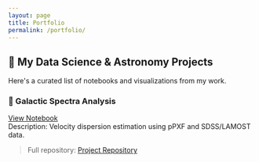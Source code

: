 ```yaml
---
layout: page
title: Portfolio
permalink: /portfolio/
---
```


## 📂 My Data Science & Astronomy Projects

Here's a curated list of notebooks and visualizations from my work.

### 🔬 Galactic Spectra Analysis
[View Notebook](./notebooks/test)  
Description: Velocity dispersion estimation using pPXF and SDSS/LAMOST data.

<!-- Add more projects here -->

> Full repository: [Project Repository](https://github.com/yourusername/yourrepo)
